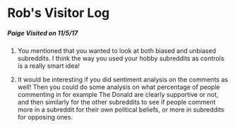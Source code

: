# Rob's Visitor Log

##### Paige Visited on 11/5/17
1. You mentioned that you wanted to look at both biased and unbiased subreddits. I think the way you used your hobby subreddits as controls is a really smart idea!

2. It would be interesting if you did sentiment analysis on the comments as well! Then you could do some analysis on what percentage of people commenting in for example The Donald are clearly supportive or not, and then similarly for the other subreddits to see if people comment more in a subreddit for their own political beliefs, or more in subreddits for opposing ones.
